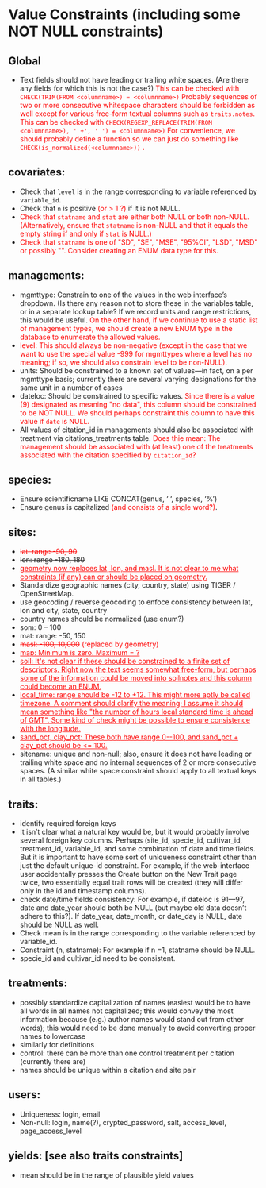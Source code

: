 # Value Constraints (including some NOT NULL constraints)

## Global

* Text fields should not have leading or trailing white spaces. (Are there any fields for which this is not the case?)  <font color='red'>
This can be checked with
      ```
      CHECK(TRIM(FROM <columnname>) = <columnname>)
      ```
Probably sequences of two or more consecutive whitespace characters should be forbidden as well except for various free-form textual columns such as `traits.notes`.  This can be checked with
      ```
      CHECK(REGEXP_REPLACE(TRIM(FROM <columnname>), ' +', ' ') = <columnname>)
      ```
For convenience, we should probably define a function so we can just do something like
      ```
      CHECK(is_normalized(<columnname>))
      ```
.</font>

## covariates:

*	Check that `level` is in the range corresponding to variable referenced by `variable_id`.
*	Check that `n` is positive <font color='red'>(or > 1 ?)</font> if it is not NULL.
*	<font color='red'>Check that `statname` and `stat` are either both NULL or both non-NULL.  (Alternatively, ensure that `statname` is non-NULL and that it equals the empty string if and only if `stat` is NULL.)
*	Check that `statname` is one of "SD", "SE", "MSE", "95%CI", "LSD", "MSD" or possibly "".  Consider creating an ENUM data type for this.</font>
	
## 	managements:

*	mgmttype: Constrain to one of the values in the web interface’s dropdown.  (Is there any reason not to store these in the variables table, or in a separate lookup table?  If we record units and range restrictions, this would be useful.  <font color='red'>On the other hand, if we continue to use a static list of management types, we should create a new ENUM type in the database to enumerate the allowed values.</font>
*	<font color='red'>level: This should always be non-negative (except in the case that we want to use the special value -999 for mgmttypes where a level has no meaning; if so, we should also constrain level to be non-NULL).</font>
*	units: Should be constrained to a known set of values—in fact, on a per mgmttype basis; currently there are several varying designations for the same unit in a number of cases
*	dateloc: Should be constrained to specific values.  <font color='red'>Since there is a value (9) designated as meaning "no data", this column should be constrained to be NOT NULL.  We should perhaps constraint this column to have this value if `date` is NULL.</font>
* All values of citation\_id in managements should also be associated with treatment via citations\_treatments table.  <font color='red'>Does thie mean: The management should be associated with (at least) one of the treatments associated with the citation specified by `citation_id`?</font>

##	species:

*	Ensure scientificname LIKE CONCAT(genus, ‘ ‘, species, ‘%’)
*	Ensure genus is capitalized <font color='red'>(and consists of a single word?)</font>.

## 	sites:


* <font color='red'><del>lat: range -90, 90</del></font>
* <del>lon: range -180, 180</del>
* <font color='red'><ins>geometry now replaces lat, lon, and masl.  It is not clear to me what constraints (if any) can or should be placed on geometry.</ins></font>
* Standardize geographic names (city, country, state) using TIGER / OpenStreetMap.  
* use geocoding / reverse geocoding to enfoce consistency between lat, lon and city, state, country 
* country names should be normalized (use enum?)
* som: 0 – 100
* mat: range: -50, 150 
* <font color='red'><del>masl: -100, 10,000</del> (replaced by geometry)</font>
* <font color='red'><ins>map: Minimum is zero.  Maximum = ?</ins></font>
* <font color='red'><ins>soil: It's not clear if these should be constrained to a finite set of descriptors.  Right now the text seems somewhat free-form, but perhaps some of the information could be moved into soilnotes and this column could become an ENUM.</ins></font>
* <font color='red'><ins>local_time: range should be -12 to +12.  This might more aptly be called timezone.  A comment should clarify the meaning; I assume it should mean something like "the number of hours local standard time is ahead of GMT".  Some kind of check might be possible to ensure consistence with the longitude.</ins></font>
* <font color='red'><ins>sand_pct, clay_pct: These both have range 0--100, and sand_pct + clay_pct should be <= 100.</font>
* sitename: unique and non-null; also, ensure it does not have leading or trailing white space and no internal sequences of 2 or more consecutive spaces.  (A similar white space constraint should apply to all textual keys in all tables.)
	
## traits:

*	identify required foreign keys
*	It isn’t clear what a natural key would be, but it would probably involve several foreign key columns.  Perhaps (site_id, specie_id, cultivar_id, treatment_id, variable_id, and some combination of date and time fields.  But it is important to have some sort of uniqueness constraint other than just the default unique-id constraint.  For example, if the web-interface user accidentally presses the Create button on the New Trait page twice, two essentially equal trait rows will be created (they will differ only in the id and timestamp columns).
*	check date/time fields consistency: For example, if dateloc is 91—97, date and date_year should both be NULL (but maybe old data doesn’t adhere to this?).  If date_year, date_month, or date_day is NULL, date should be NULL as well.
*	Check mean is in the range corresponding to the variable referenced by variable_id.
*	Constraint (n, statname): For example if n =1, statname should be NULL.
*	specie_id and cultivar_id need to be consistent.
	
## treatments:

*	possibly standardize capitalization of names (easiest would be to have all words in all names not capitalized; this would convey the most information because (e.g.) author names would stand out from other words); this would need to be done manually to avoid converting proper names to lowercase
*	similarly for definitions
*	control: there can be more than one control treatment per citation (currently there are)
*	names should be unique within a citation and site pair

## users:

*	Uniqueness: login, email
*	Non-null: login, name(?), crypted_password, salt, access_level, page_access_level
	


## yields: [see also traits constraints]

* mean should be in the range of plausible yield values